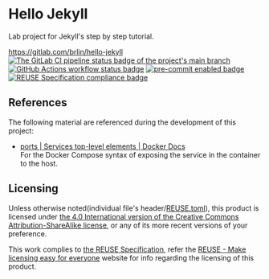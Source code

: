 # Hello Jekyll

Lab project for Jekyll's step by step tutorial.

<https://gitlab.com/brlin/hello-jekyll>  
[![The GitLab CI pipeline status badge of the project's `main` branch](https://gitlab.com/brlin/hello-jekyll/badges/main/pipeline.svg?ignore_skipped=true "Click here to check out the comprehensive status of the GitLab CI pipelines")](https://gitlab.com/brlin/hello-jekyll/-/pipelines) [![GitHub Actions workflow status badge](https://github.com/brlin/hello-jekyll/actions/workflows/check-potential-problems.yml/badge.svg "GitHub Actions workflow status")](https://github.com/brlin/hello-jekyll/actions/workflows/check-potential-problems.yml) [![pre-commit enabled badge](https://img.shields.io/badge/pre--commit-enabled-brightgreen?logo=pre-commit&logoColor=white "This project uses pre-commit to check potential problems")](https://pre-commit.com/) [![REUSE Specification compliance badge](https://api.reuse.software/badge/gitlab.com/brlin/hello-jekyll "This project complies to the REUSE specification to decrease software licensing costs")](https://api.reuse.software/info/gitlab.com/brlin/hello-jekyll)

## References

The following material are referenced during the development of this project:

* [ports | Services top-level elements | Docker Docs](https://docs.docker.com/reference/compose-file/services/#ports)  
  For the Docker Compose syntax of exposing the service in the container to the host.

## Licensing

Unless otherwise noted(individual file's header/[REUSE.toml](REUSE.toml)), this product is licensed under [the 4.0 International version of the Creative Commons Attribution-ShareAlike license](https://creativecommons.org/licenses/by-sa/4.0/), or any of its more recent versions of your preference.

This work complies to [the REUSE Specification](https://reuse.software/spec/), refer the [REUSE - Make licensing easy for everyone](https://reuse.software/) website for info regarding the licensing of this product.
